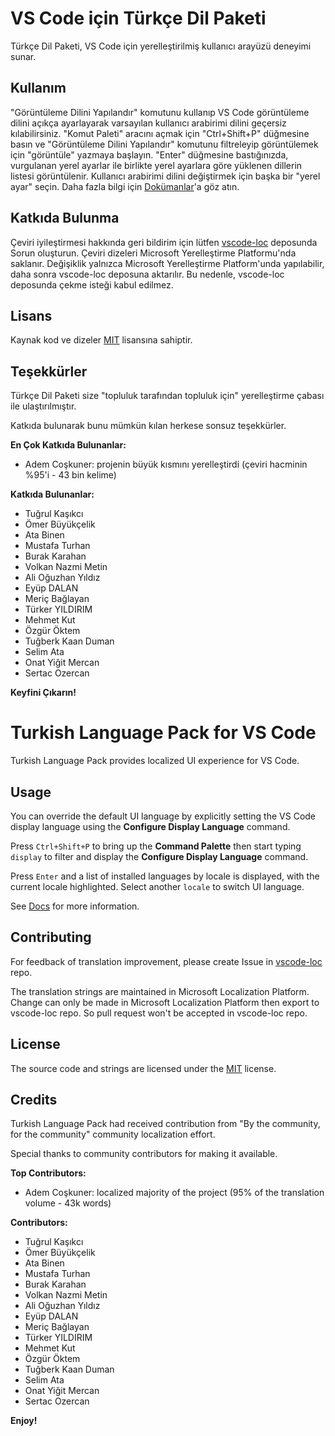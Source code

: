 # VS Code için Türkçe Dil Paketi

Türkçe Dil Paketi, VS Code için yerelleştirilmiş kullanıcı arayüzü deneyimi sunar.

## Kullanım

"Görüntüleme Dilini Yapılandır" komutunu kullanıp VS Code görüntüleme dilini açıkça ayarlayarak varsayılan kullanıcı arabirimi dilini geçersiz kılabilirsiniz.
"Komut Paleti" aracını açmak için "Ctrl+Shift+P" düğmesine basın ve "Görüntüleme Dilini Yapılandır" komutunu filtreleyip görüntülemek için "görüntüle" yazmaya başlayın. "Enter" düğmesine bastığınızda, vurgulanan yerel ayarlar ile birlikte yerel ayarlara göre yüklenen dillerin listesi görüntülenir. Kullanıcı arabirimi dilini değiştirmek için başka bir "yerel ayar" seçin.
Daha fazla bilgi için [Dokümanlar](https://go.microsoft.com/fwlink/?LinkId=761051)'a göz atın.

## Katkıda Bulunma

Çeviri iyileştirmesi hakkında geri bildirim için lütfen [vscode-loc](https://github.com/microsoft/vscode-loc) deposunda Sorun oluşturun.
Çeviri dizeleri Microsoft Yerelleştirme Platformu'nda saklanır. Değişiklik yalnızca Microsoft Yerelleştirme Platform'unda yapılabilir, daha sonra vscode-loc deposuna aktarılır. Bu nedenle, vscode-loc deposunda çekme isteği kabul edilmez.

## Lisans

Kaynak kod ve dizeler [MIT](https://github.com/Microsoft/vscode-loc/blob/master/LICENSE.md) lisansına sahiptir.

## Teşekkürler

Türkçe Dil Paketi size "topluluk tarafından topluluk için" yerelleştirme çabası ile ulaştırılmıştır.

Katkıda bulunarak bunu mümkün kılan herkese sonsuz teşekkürler.

**En Çok Katkıda Bulunanlar:**

* Adem Coşkuner: projenin büyük kısmını yerelleştirdi (çeviri hacminin %95'i - 43 bin kelime)

**Katkıda Bulunanlar:**

* Tuğrul Kaşıkcı
* Ömer Büyükçelik
* Ata Binen
* Mustafa Turhan
* Burak Karahan
* Volkan Nazmi Metin
* Ali Oğuzhan Yıldız
* Eyüp DALAN
* Meriç Bağlayan
* Türker YILDIRIM
* Mehmet Kut
* Özgür Öktem
* Tuğberk Kaan Duman
* Selim Ata
* Onat Yiğit Mercan
* Sertac Ozercan

**Keyfini Çıkarın!**

# Turkish Language Pack for VS Code

Turkish Language Pack provides localized UI experience for VS Code.

## Usage

You can override the default UI language by explicitly setting the VS Code display language using the **Configure Display Language** command.

Press `Ctrl+Shift+P` to bring up the **Command Palette** then start typing `display` to filter and display the **Configure Display Language** command.

Press `Enter` and a list of installed languages by locale is displayed, with the current locale highlighted. Select another `locale` to switch UI language.

See [Docs](https://go.microsoft.com/fwlink/?LinkId=761051) for more information.

## Contributing

For feedback of translation improvement, please create Issue in [vscode-loc](https://github.com/microsoft/vscode-loc) repo.

The translation strings are maintained in Microsoft Localization Platform. Change can only be made in Microsoft Localization Platform then export to vscode-loc repo. So pull request won't be accepted in vscode-loc repo.

## License

The source code and strings are licensed under the [MIT](https://github.com/Microsoft/vscode-loc/blob/master/LICENSE.md) license.

## Credits

Turkish Language Pack had received contribution from "By the community, for the community" community localization effort.

Special thanks to community contributors for making it available.

**Top Contributors:**

* Adem Coşkuner: localized majority of the project (95% of the translation volume - 43k words)

**Contributors:**

* Tuğrul Kaşıkcı
* Ömer Büyükçelik
* Ata Binen
* Mustafa Turhan
* Burak Karahan
* Volkan Nazmi Metin
* Ali Oğuzhan Yıldız
* Eyüp DALAN
* Meriç Bağlayan
* Türker YILDIRIM
* Mehmet Kut
* Özgür Öktem
* Tuğberk Kaan Duman
* Selim Ata
* Onat Yiğit Mercan
* Sertac Ozercan


**Enjoy!**
